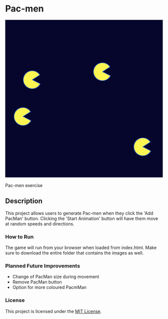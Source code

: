 # Pac-men

![Screenshot](https://github.com/a-woon/PacMen/blob/bd9e103fd93f0be67e95e6ee5fda7e22532bc4d5/images/PacMen%20SS.png)

Pac-men exercise

## Description
This project allows users to generate Pac-men when they click the 'Add PacMan' button. Clicking the 'Start Animation' button will have them move at random speeds and directions. 

### How to Run
The game will run from your browser when loaded from index.html. Make sure to download the entire folder that contains the images as well. 

### Planned Future Improvements
- Change of PacMan size during movement 
- Remove PacMan button
- Option for more coloured PacmMan

### License
This project is licensed under the [MIT License](LICENSE).

